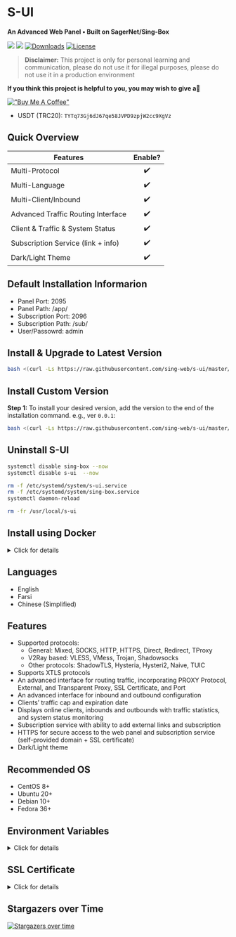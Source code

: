 # S-UI
**An Advanced Web Panel • Built on SagerNet/Sing-Box**

![](https://img.shields.io/github/v/release/sing-web/s-ui.svg)
![](https://img.shields.io/docker/pulls/alireza7/s-ui.svg)
[![Downloads](https://img.shields.io/github/downloads/sing-web/s-ui/total.svg)](https://img.shields.io/github/downloads/sing-web/s-ui/total.svg)
[![License](https://img.shields.io/badge/license-GPL%20V3-blue.svg?longCache=true)](https://www.gnu.org/licenses/gpl-3.0.en.html)

> **Disclaimer:** This project is only for personal learning and communication, please do not use it for illegal purposes, please do not use it in a production environment

**If you think this project is helpful to you, you may wish to give a**:star2:

[!["Buy Me A Coffee"](https://www.buymeacoffee.com/assets/img/custom_images/orange_img.png)](https://www.buymeacoffee.com/alireza7)

- USDT (TRC20): `TYTq73Gj6dJ67qe58JVPD9zpjW2cc9XgVz`

## Quick Overview
| Features                               |      Enable?       |
| -------------------------------------- | :----------------: |
| Multi-Protocol                         | :heavy_check_mark: |
| Multi-Language                         | :heavy_check_mark: |
| Multi-Client/Inbound                   | :heavy_check_mark: |
| Advanced Traffic Routing Interface     | :heavy_check_mark: |
| Client & Traffic & System Status       | :heavy_check_mark: |
| Subscription Service (link + info)     | :heavy_check_mark: |
| Dark/Light Theme                       | :heavy_check_mark: |


## Default Installation Informarion
- Panel Port: 2095
- Panel Path: /app/
- Subscription Port: 2096
- Subscription Path: /sub/
- User/Passowrd: admin

## Install & Upgrade to Latest Version

```sh
bash <(curl -Ls https://raw.githubusercontent.com/sing-web/s-ui/master/install.sh)
```

## Install Custom Version

**Step 1:** To install your desired version, add the version to the end of the installation command. e.g., ver `0.0.1`:

```sh
bash <(curl -Ls https://raw.githubusercontent.com/sing-web/s-ui/master/install.sh) 0.0.1
```

## Uninstall S-UI

```sh
systemctl disable sing-box --now
systemctl disable s-ui  --now

rm -f /etc/systemd/system/s-ui.service
rm -f /etc/systemd/system/sing-box.service
systemctl daemon-reload

rm -fr /usr/local/s-ui
```

## Install using Docker

<details>
   <summary>Click for details</summary>

### Usage

**Step 1:** Install Docker

```shell
curl -fsSL https://get.docker.com | sh
```

**Step 2:** Install S-UI

```shell
mkdir s-ui && cd s-ui
docker run -itd \
    -p 2095:2095 -p 443:443 -p 80:80 \
    -v $PWD/db/:/usr/local/s-ui/db/ \
    -v $PWD/cert/:/root/cert/ \
    --name s-ui --restart=unless-stopped \
    alireza7/s-ui:latest
```

> Build your own image

```shell
docker build -t s-ui .
```

</details>

## Languages

- English
- Farsi
- Chinese (Simplified)

## Features

- Supported protocols:
  - General:  Mixed, SOCKS, HTTP, HTTPS, Direct, Redirect, TProxy
  - V2Ray based: VLESS, VMess, Trojan, Shadowsocks
  - Other protocols: ShadowTLS, Hysteria, Hysteri2, Naive, TUIC
- Supports XTLS protocols
- An advanced interface for routing traffic, incorporating PROXY Protocol, External, and Transparent Proxy, SSL Certificate, and Port
- An advanced interface for inbound and outbound configuration
- Clients’ traffic cap and expiration date
- Displays online clients, inbounds and outbounds with traffic statistics, and system status monitoring
- Subscription service with ability to add external links and subscription
- HTTPS for secure access to the web panel and subscription service (self-provided domain + SSL certificate)
- Dark/Light theme

## Recommended OS

- CentOS 8+
- Ubuntu 20+
- Debian 10+
- Fedora 36+

## Environment Variables

<details>
  <summary>Click for details</summary>

### Usage

| Variable       |                      Type                      | Default       |
| -------------- | :--------------------------------------------: | :------------ |
| SUI_LOG_LEVEL  | `"debug"` \| `"info"` \| `"warn"` \| `"error"` | `"info"`      |
| SUI_DEBUG      |                   `boolean`                    | `false`       |
| SUI_BIN_FOLDER |                    `string`                    | `"bin"`       |
| SUI_DB_FOLDER  |                    `string`                    | `"db"`        |
| SINGBOX_API    |                    `string`                    | -             |

</details>

## SSL Certificate

<details>
  <summary>Click for details</summary>

### Certbot

```bash
snap install core; snap refresh core
snap install --classic certbot
ln -s /snap/bin/certbot /usr/bin/certbot

certbot certonly --standalone --register-unsafely-without-email --non-interactive --agree-tos -d <Your Domain Name>
```

</details>

## Stargazers over Time
[![Stargazers over time](https://starchart.cc/sing-web/s-ui.svg?variant=adaptive)](https://starchart.cc/sing-web/s-ui)
